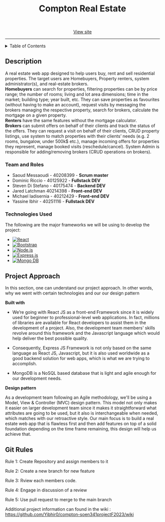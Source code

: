 <div align="center"> 
  
<h1>Compton Real Estate</h1>
<br/>
<p><a href="https://www.centris.ca/en">View site</a></p>

</div>
<hr/>

<!-- TABLE OF CONTENTS -->
<details>
  <summary>Table of Contents</summary>
  <ol>
    <li>
      <a href="#description">Description</a>
      <ul>
	<li><a href="#team-and-roles">Team & Roles</a></li>
        <li><a href="#technologies-used">Technologies Used</a></li>
      </ul>
    </li>
    <li><a href="#project-approach">Project Approach</a></li>
    <li>
      <a href="#getting-started">Getting Started</a>
      <ul>
        <li><a href="#prerequisites">Prerequisites</a></li>
        <li><a href="#installation">Installation</a></li>
      </ul>
    </li>
   
  </ol>
</details>

<!-- ABOUT THE PROJECT -->
## Description

A real estate web app designed to help users buy, rent and sell residential properties. The target users are Homebuyers, Property renters,  system administrator(s), and real-estate brokers. 
<br/> 
<strong>Homebuyers</strong> can search for properties,  filtering properties can be by price range; the number of rooms; living and lot area dimensions; time in the market; building type; year built, etc. They can save properties as favourites (without having to make an account), request visits by messaging the brokers managing the respective property, search for brokers, calculate the mortgage on a given property.<br/>
	<strong>Renters</strong> have the same features without the mortgage calculator.
<br/> <strong>Brokers</strong> can submit offers on behalf of their clients and track the status of the offers. They can request a visit on behalf of their clients, CRUD property listings, use system to match properties with their clients’ needs (e.g. 2 rooms, bungalow, under 500k$ etc.), manage incoming offers for properties they represent, manage booked visits (reschedule/cancel).
	System Admin is responsible for adding/removing brokers (CRUD operations on brokers). 

<!-- Team & Roles --> 
### Team and Roles
* Saoud Messaoudi - 40208399 - <strong>Scrum master</strong>
* Dominic Riccio - 40125922  - <strong>Fullstack DEV</strong>
* Steven Di Stefano - 40175474 - <strong>Backend DEV</strong>
* Jared Latchman 40214398 - <strong>Front-end DEV</strong>
* Michael Iadisernia - 40212429 - <strong>Front-end DEV</strong>
* Yassine Ibhir - 40251116 - <strong>Fullstack DEV</strong>

<!-- TECHNOLOGIES USED --> 
### Technologies Used 

The following are the major frameworks we will be using to develop the project:
* [![React][React.js]][React-url]
* [![Bootstrap][Bootstrap.com]][Bootstrap-url]
* [![Node.js][NodeJS]][NodeJS-url]
* [![Express.js][Express.js]][Express-url]
* [![Mongo DB][MongoDB]][MongoDB-url]

<!-- PROJECT APPROACH -->

## Project Approach

In this section, one can understand our project approach. In other words, why we went with certain technologies and our our design pattern

<strong>Built with</strong>

* We’re going with React JS as a front-end Framework since it is widely used for beginner to professional-level web applications. In fact, millions of libraries are available for React developers to assist them in the development of a project. Also, the development team members' skills revolve around this framework and the Javascript language which would help deliver the best possible quality.
  
* Consequently, Express JS Framework is not only based on the same language as React JS, Javascript, but it is also used worldwide as a good backend solution for web apps, which is what we are trying to accomplish.
  
* MongoDB is a NoSQL based database that is light and agile enough for our development needs.

<strong>Design pattern</strong>

As a development team following an Agile methodology, we'll be using a Model, View & Controller (MVC) design pattern. This model not only makes it easier on larger development team since it makes it straightforward what attributes are going to be used, but it also is interchangeable when needed, which matches with our retroactive style. Our  main focus is to build a real estate web app that is flawless first and then add features on top of a solid foundation depending on the time frame remaining, this design will help us achieve that.








[React.js]: https://img.shields.io/badge/React-20232A?style=for-the-badge&logo=react&logoColor=61DAFB
[React-url]: https://reactjs.org/
[Bootstrap.com]: https://img.shields.io/badge/Bootstrap-563D7C?style=for-the-badge&logo=bootstrap&logoColor=white
[Bootstrap-url]: https://getbootstrap.com
[Express.js]:https://img.shields.io/badge/express.js-%23404d59.svg?style=for-the-badge&logo=express&logoColor=%2361DAFB
[Express-url]:https://expressjs.com/
[NodeJS]:https://img.shields.io/badge/node.js-6DA55F?style=for-the-badge&logo=node.js&logoColor=white
[NodeJS-url]:https://nodejs.org/en
[MongoDB]:https://img.shields.io/badge/MongoDB-%234ea94b.svg?style=for-the-badge&logo=mongodb&logoColor=white
[MongoDB-url]:https://www.mongodb.com/

## Git Rules

Rule 1: Create Repository and assign members to it

Rule 2: Create a new branch for new feature

Rule 3: Rview each members code.

Rule 4: Engage in discussion of a review

Rule 5: Use pull request to merge to the main branch

Additional project information can found in the wiki : https://github.com/Yibhir0/compton-soen341projectF2023/wiki
